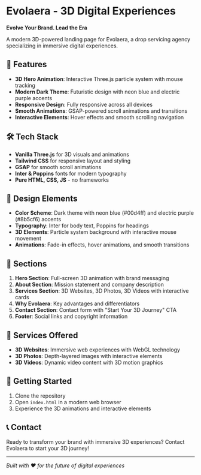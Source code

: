 # Evolaera - 3D Digital Experiences

**Evolve Your Brand. Lead the Era**

A modern 3D-powered landing page for Evolaera, a drop servicing agency specializing in immersive digital experiences.

## 🚀 Features

- **3D Hero Animation**: Interactive Three.js particle system with mouse tracking
- **Modern Dark Theme**: Futuristic design with neon blue and electric purple accents
- **Responsive Design**: Fully responsive across all devices
- **Smooth Animations**: GSAP-powered scroll animations and transitions
- **Interactive Elements**: Hover effects and smooth scrolling navigation

## 🛠 Tech Stack

- **Vanilla Three.js** for 3D visuals and animations
- **Tailwind CSS** for responsive layout and styling
- **GSAP** for smooth scroll animations
- **Inter & Poppins** fonts for modern typography
- **Pure HTML, CSS, JS** - no frameworks

## 🎨 Design Elements

- **Color Scheme**: Dark theme with neon blue (#00d4ff) and electric purple (#8b5cf6) accents
- **Typography**: Inter for body text, Poppins for headings
- **3D Elements**: Particle system background with interactive mouse movement
- **Animations**: Fade-in effects, hover animations, and smooth transitions

## 📱 Sections

1. **Hero Section**: Full-screen 3D animation with brand messaging
2. **About Section**: Mission statement and company description
3. **Services Section**: 3D Websites, 3D Photos, 3D Videos with interactive cards
4. **Why Evolaera**: Key advantages and differentiators
5. **Contact Section**: Contact form with "Start Your 3D Journey" CTA
6. **Footer**: Social links and copyright information

## 🎯 Services Offered

- **3D Websites**: Immersive web experiences with WebGL technology
- **3D Photos**: Depth-layered images with interactive elements
- **3D Videos**: Dynamic video content with 3D motion graphics

## 🚀 Getting Started

1. Clone the repository
2. Open `index.html` in a modern web browser
3. Experience the 3D animations and interactive elements

## 📞 Contact

Ready to transform your brand with immersive 3D experiences? Contact Evolaera to start your 3D journey!

---

*Built with ❤️ for the future of digital experiences*